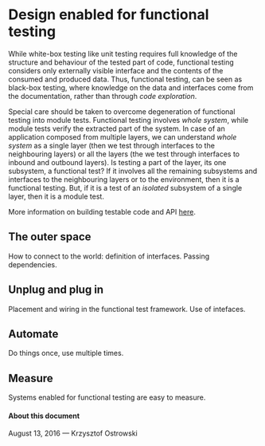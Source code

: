 # Design enabled for functional testing

While white-box testing like unit testing requires full knowledge of the structure and behaviour of the tested part of code, functional testing considers only externally visible interface and the contents of the consumed and produced data. Thus, functional testing, can be seen as black-box testing, where knowledge on the data and interfaces come from the documentation, rather than through _code exploration_.

Special care should be taken to overcome degeneration of functional testing into module tests. Functional testing involves _whole system_, while module tests verify the extracted part of the system. In case of an application composed from multiple layers, we can understand _whole system_ as a single layer (then we test through interfaces to the neighbouring layers) or all the layers (the we test through interfaces to inbound and outbound layers). Is testing a part of the layer, its one subsystem, a functional test? If it involves all the remaining subsystems and interfaces to the neighbouring layers or to the environment, then it is a functional testing. But, if it is a test of an _isolated_ subsystem of a single layer, then it is a module test.

More information on building testable code and API [here](https://github.com/insooth/insooth.github.io/blob/master/testable-design.md "Start with testable design right now").

## The outer space

How to connect to the world: definition of interfaces. Passing dependencies.

## Unplug and plug in

Placement and wiring in the functional test framework. Use of intefaces.

## Automate

Do things once, use multiple times.

## Measure

Systems enabled for functional testing are easy to measure.

#### About this document

August 13, 2016 &mdash; Krzysztof Ostrowski
